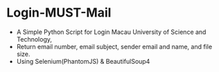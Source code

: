 # Login-MUST-Mail
* A Simple Python Script for Login Macau University of Science and Technology, 
* Return email number, email subject, sender email and name, and file size.
* Using Selenium(PhantomJS) & BeautifulSoup4
